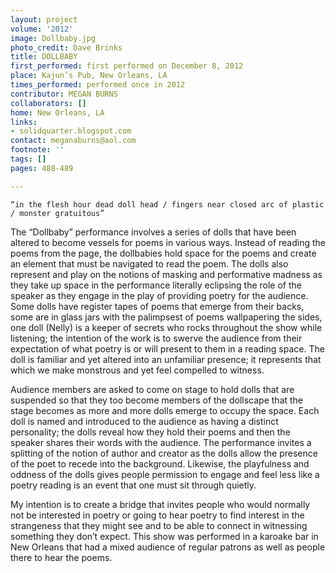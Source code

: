 ```yaml
---
layout: project
volume: '2012'
image: Dollbaby.jpg
photo_credit: Dave Brinks
title: DOLLBABY
first_performed: first performed on December 8, 2012
place: Kajun’s Pub, New Orleans, LA
times_performed: performed once in 2012
contributor: MEGAN BURNS
collaborators: []
home: New Orleans, LA
links:
- solidquarter.blogspot.com
contact: meganaburns@aol.com
footnote: ''
tags: []
pages: 488-489

---
```


	“in the flesh hour dead doll head / fingers near closed arc of plastic / monster gratuitous”

The “Dollbaby” performance involves a series of dolls that have been altered to become vessels for poems in various ways. Instead of reading the poems from the page, the dollbabies hold space for the poems and create an element that must be navigated to read the poem. The dolls also represent and play on the notions of masking and performative madness as they take up space in the performance literally eclipsing the role of the speaker as they engage in the play of providing poetry for the audience. Some dolls have register tapes of poems that emerge from their backs, some are in glass jars with the palimpsest of poems wallpapering the sides, one doll (Nelly) is a keeper of secrets who rocks throughout the show while listening; the intention of the work is to swerve the audience from their expectation of what poetry is or will present to them in a reading space. The doll is familiar and yet altered into an unfamiliar presence; it represents that which we make monstrous and yet feel compelled to witness.

Audience members are asked to come on stage to hold dolls that are suspended so that they too become members of the dollscape that the stage becomes as more and more dolls emerge to occupy the space. Each doll is named and introduced to the audience as having a distinct personality; the dolls reveal how they hold their poems and then the speaker shares their words with the audience. The performance invites a splitting of the notion of author and creator as the dolls allow the presence of the poet to recede into the background. Likewise, the playfulness and oddness of the dolls gives people permission to engage and feel less like a poetry reading is an event that one must sit through quietly.

My intention is to create a bridge that invites people who would normally not be interested in poetry or going to hear poetry to find interest in the strangeness that they might see and to be able to connect in witnessing something they don’t expect. This show was performed in a karoake bar in New Orleans that had a mixed audience of regular patrons as well as people there to hear the poems.
